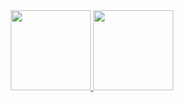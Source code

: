
 
 <div align="center">
    <a href="https://github.com/wbeize">
    <img height="128em" src="https://github-readme-stats.vercel.app/api?username=wbeize&theme=dark&show_icons=true&count_private=true"/> 
    <img height="128em" src="https://github-readme-stats.vercel.app/api/top-langs/?username=wbeize&layout=compact&langs_count=7&theme=dark&show"/>
</div>
